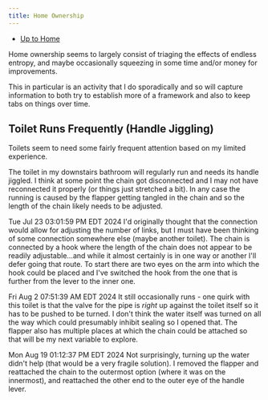 ```yaml
---
title: Home Ownership
---
```


- [Up to Home](./)

Home ownership seems to largely consist of triaging the
effects of endless entropy, and maybe occasionally squeezing
in some time and/or money for improvements.

This in particular is an activity that I do sporadically and
so will capture information to both try to establish more of
a framework and also to keep tabs on things over time.

## Toilet Runs Frequently (Handle Jiggling)

Toilets seem to need some fairly frequent attention based
on my limited experience.

The toilet in my downstairs bathroom will regularly run and
needs its handle jiggled. I think at some point the chain
got disconnected and I may not have reconnected it properly
(or things just stretched a bit). In any case the running
is caused by the flapper getting tangled in the chain and
so the length of the chain likely needs to be adjusted.

Tue Jul 23 03:01:59 PM EDT 2024
I'd originally thought that the connection would allow for
adjusting the number of links, but I must have been thinking
of some connection somewhere else (maybe another toilet).
The chain is connected by a hook where the length of the
chain does not appear to be readily adjustable...and while
it almost certainly is in one way or another I'll defer
going that route. To start there are two eyes on the arm
into which the hook could be placed and I've switched the hook
from the one that is further from the lever to the inner one.

Fri Aug  2 07:51:39 AM EDT 2024
It still occasionally runs - one quirk with this toilet is that
the valve for the pipe is _right_ up against the toilet itself
so it has to be pushed to be turned. I don't think the water
itself was turned on all the way which could presumably inhibit
sealing so I opened that. The flapper also has multiple places
at which the chain could be attached so that will be my next
variable to explore.

Mon Aug 19 01:12:37 PM EDT 2024
Not surprisingly, turning up the water didn't help (that would be
a very fragile solution). I removed the flapper and reattached
the chain to the outermost option (where it was on the innermost),
and reattached the other end to the outer eye of the handle lever.
